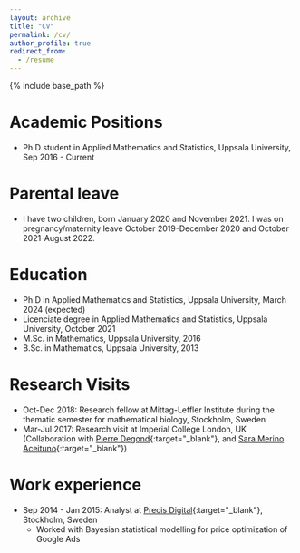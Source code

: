 ```yaml
---
layout: archive
title: "CV"
permalink: /cv/
author_profile: true
redirect_from:
  - /resume
---
```


{% include base_path %}

Academic Positions
======
* Ph.D student in Applied Mathematics and Statistics, Uppsala University, Sep 2016 - Current

Parental leave
======
* I have two children, born January 2020 and November 2021. I was on pregnancy/maternity leave October 2019-December 2020 and October 2021-August 2022. 


Education
======
* Ph.D in Applied Mathematics and Statistics, Uppsala University, March 2024 (expected)
* Licenciate degree in Applied Mathematics and Statistics, Uppsala University, October 2021
* M.Sc. in Mathematics, Uppsala University, 2016
* B.Sc. in Mathematics, Uppsala University, 2013

Research Visits
======
* Oct-Dec 2018: Research fellow at Mittag-Leffler Institute during the thematic semester for mathematical biology, Stockholm, Sweden
* Mar-Jul 2017: Research visit at Imperial College London, UK (Collaboration with [Pierre Degond](https://sites.google.com/site/degond/Home){:target="_blank"}, and [Sara Merino Aceituno](https://sites.google.com/view/saramerinoaceituno){:target="_blank"})

Work experience
======
* Sep 2014 - Jan 2015: Analyst at [Precis Digital](https://www.precisdigital.com/){:target="_blank"}, Stockholm, Sweden
  * Worked with Bayesian statistical modelling for price optimization of Google Ads
